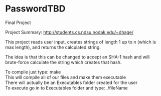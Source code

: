 # PasswordTBD
Final Project

Project Summary: http://students.cs.ndsu.nodak.edu/~dhage/

This project reads user input, creates strings of length 1 up to n (which is max length), and returns the calculated string.

The idea is that this can be changed to accept an SHA-1 hash and will brute-force calculate the string which creates that hash. <br>

To compile just type: make<br>
This will compile all of our files and make them executable<br>
There will actually be an Executables folder created for the user<br>
To execute go in to Executables folder and type: ./fileName <br>
